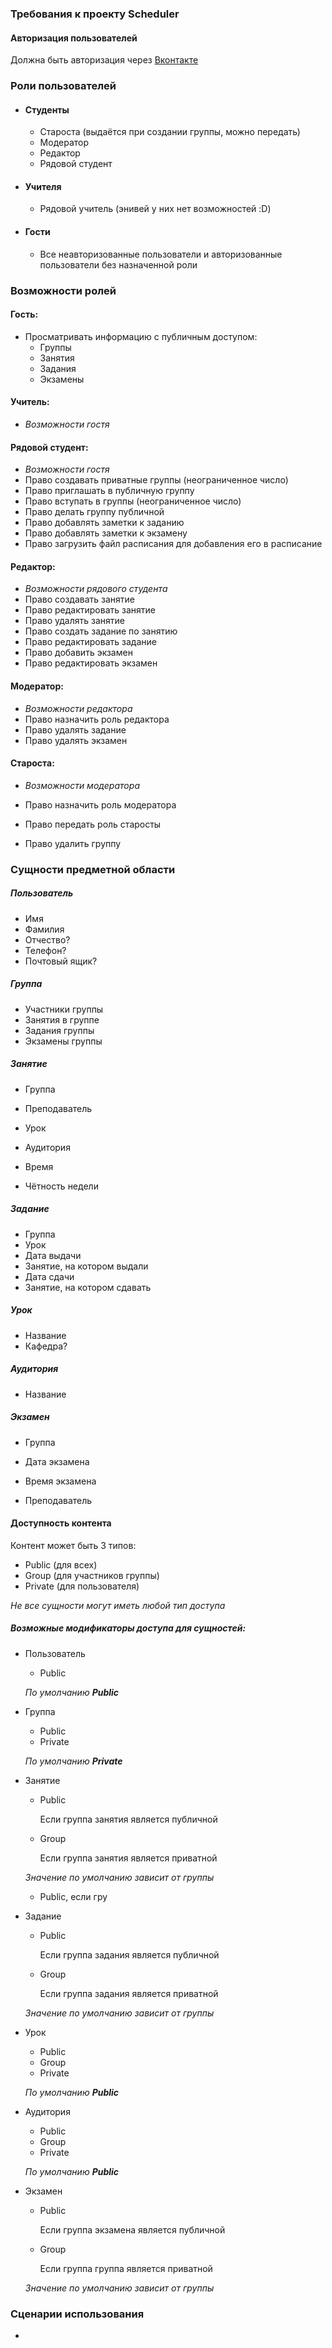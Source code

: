 ### Требования к проекту **Scheduler**

#### Авторизация пользователей

Должна быть авторизация через [Вконтакте](vk.com)

### Роли пользователей

* #### Студенты

  * Староста (выдаётся при создании группы, можно передать)
  * Модератор
  * Редактор
  * Рядовой студент

* #### Учителя

  * Рядовой учитель (энивей у них нет возможностей :D)

* #### Гости

  * Все неавторизованные пользователи и авторизованные пользователи без назначенной роли

### Возможности ролей

#### Гость:

* Просматривать информацию с публичным доступом:
  * Группы
  * Занятия
  * Задания
  * Экзамены

#### Учитель:

* *Возможности гостя*

#### Рядовой студент:

* *Возможности гостя*
* Право создавать приватные группы (неограниченное число)
* Право приглашать в публичную группу
* Право вступать в группы (неограниченное число)
* Право делать группу публичной
* Право добавлять заметки к заданию
* Право добавлять заметки к экзамену
* Право загрузить файл расписания для добавления его в расписание

#### Редактор:

* *Возможности рядового студента*
* Право создавать занятие
* Право редактировать занятие
* Право удалять занятие
* Право создать задание по занятию
* Право редактировать задание
* Право добавить экзамен
* Право редактировать экзамен

#### Модератор:

* *Возможности редактора*
* Право назначить роль редактора
* Право удалять задание
* Право удалять экзамен

#### Староста:

* *Возможности модератора*
* Право назначить роль модератора
* Право передать роль старосты

* Право удалить группу

### Сущности предметной области

##### Пользователь

* Имя
* Фамилия
* Отчество?
* Телефон?
* Почтовый ящик?

##### Группа

* Участники группы
* Занятия в группе
* Задания группы
* Экзамены группы

##### Занятие

* Группа

* Преподаватель
* Урок
* Аудитория
* Время
* Чётность недели

##### Задание

* Группа
* Урок
* Дата выдачи
* Занятие, на котором выдали
* Дата сдачи
* Занятие, на котором сдавать

##### Урок

* Название
* Кафедра?

##### Аудитория

* Название

##### Экзамен

* Группа

* Дата экзамена
* Время экзамена
* Преподаватель

#### Доступность контента

Контент может быть 3 типов:

* Public (для всех)
* Group (для участников группы)
* Private (для пользователя)

*Не все сущности могут иметь любой тип доступа*

##### Возможные модификаторы доступа для сущностей:

* Пользователь

  * Public

  *По умолчанию **Public***

* Группа

  * Public
  * Private

  *По умолчанию **Private***

* Занятие
  * Public

    Если группа занятия является публичной

  * Group

    Если группа занятия является приватной

  *Значение по умолчанию зависит от группы*

  * Public, если гру

* Задание
  * Public

    Если группа задания является публичной

  * Group

    Если группа задания является приватной

  *Значение по умолчанию зависит от группы*

* Урок

  * Public
  * Group
  * Private

  *По умолчанию **Public***

* Аудитория
  * Public
  * Group
  * Private

  *По умолчанию **Public***

* Экзамен
  * Public

    Если группа экзамена является публичной

  * Group

    Если группа группа является приватной

  *Значение по умолчанию зависит от группы*

### Сценарии использования

* 